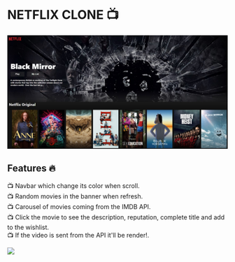 # NETFLIX CLONE :tv:

<img src="https://raw.githubusercontent.com/superneutrino8/netlfix-clone/master/src/NetflixClone.jpg">

## Features :fire:

:tv: Navbar which change its color when scroll.<br>
:tv: Random movies in the banner when refresh.<br>
:tv: Carousel of movies coming from the IMDB API.<br>
:tv: Click the movie to see the description, reputation, complete title and add to the wishlist.<br>
:tv: If the video is sent from the API it'll be render!.<br>

<img src="https://i.ibb.co/Ch89ZtF/Screenshot-from-2021-01-04-20-41-49.png">
